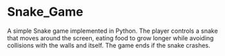 # Snake_Game
A simple Snake game implemented in Python. The player controls a snake that moves around the screen, eating food to grow longer while avoiding collisions with the walls and itself. The game ends if the snake crashes.
